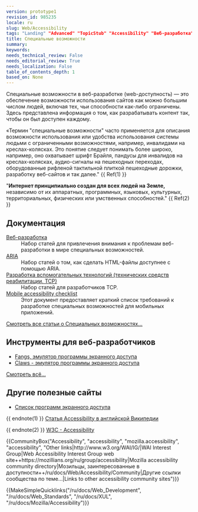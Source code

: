 ```yaml
---
version: prototype1
revision_id: 985235
locale: ru
slug: Web/Accessibility
tags: "Landing" "Advanced" "TopicStub" "Accessibility" "Веб-разработка"
title: Специальные возможности
summary: 
keywords: 
needs_technical_review: False
needs_editorial_review: True
needs_localization: False
table_of_contents_depth: 1
based_on: None
---
```

<p><span class="seoSummary">Специальные возможности в веб-разработке (web-доступность) — это обеспечение возможности использования сайтов как можно большим числом людей, включая тех, чьи способности как-либо ограничены. Здесь представлена информация о том, как разрабатывать контент так, чтобы он был доступен каждому.</span></p>

<p>«Термин "специальные возможности" часто применяется для описания возможности использования или удобства использования системы людьми с ограниченными возможностями, например, инвалидами на креслах-колясках. Это понятие следует понимать более широко, например, оно охватывает шрифт Брайля, пандусы для инвалидов на креслах-колясках, аудио-сигналы на пешеходных переходах, оборудованные рифленой тактильной плиткой пешеходные дорожки, разработку веб-сайтов и так далее." {{ Ref(1) }}</p>

<p>"<strong>Интернет принципиально создан для всех людей на Земле,</strong> независимо от их аппаратных, программных, языковых, культурных, территориальных, физических или умственных способностей." {{ Ref(2) }}</p>

<div class="cleared topicpage-table">
<div class="section">
<h2 class="Documentation" id="Documentation" name="Documentation">Документация</h2>

<dl>
 <dt><a href="/ru/docs/Accessibility/Web_Development" title="Accessibility Web Development">Веб-разработка</a></dt>
 <dd>Набор статей для привлечения внимания к проблемам веб-разработки в мире специальных возможностей.</dd>
 <dt><a href="/ru/docs/Accessibility/ARIA" title="/ru/docs/Accessibility/ARIA">ARIA</a></dt>
 <dd>Набор статей о том, как сделать HTML-файлы доступнее с помощью ARIA.</dd>
 <dt><a href="/ru/docs/Accessibility/AT_Development" title="AT Development">Разработка вспомогательных технологий (технических средств реабилитации, ТСР)</a></dt>
 <dd>Набор статей для разработчиков ТСР.</dd>
 <dt><a href="/ru/docs/Web/Accessibility/Mobile_accessibility_checklist">Mobile accessibility checklist</a></dt>
 <dd>Этот документ предоставляет краткий список требований к разработке специальных возможностей для мобильных приложений.</dd>
</dl>

<p><span class="alllinks"><a href="/ru/docs/tag/Accessibility" title="/ru/docs/tag/Accessibility">Смотреть все статьи о Специальных возможностях...</a></span></p>
</div>

<div class="section">
<h2 class="Tools" id="Tools" name="Tools">Инструменты для веб-разработчиков</h2>

<ul>
 <li><a class="external" href="http://www.standards-schmandards.com/index.php?show/fangs">Fangs, эмулятор программы экранного доступа</a></li>
 <li><a class="external" href="https://addons.mozilla.org/ru/firefox/addon/claws/">Claws - эмулятор программы экранного доступа</a></li>
</ul>

<p><span class="alllinks"><a href="/ru/docs/tag/Accessibility:Tools" title="en-US/docs/tag/Accessibility:Tools">Смотреть всё...</a></span></p>

<h2 class="Tools" id="Tools" name="Tools">Другие полезные сайты</h2>

<ul>
 <li><a class="external" href="https://support.mozilla.org/kb/accessibility-features-firefox-make-firefox-and-we">Список программ экранного доступа</a></li>
</ul>

<p>{{ endnote(1) }} <a class="external" href="http://en.wikipedia.org/wiki/Accessibility">Статья Accessibility в английской Википедии</a></p>

<p>{{ endnote(2) }} <a href="http://www.w3.org/standards/webdesign/accessibility" title="http://www.w3.org/standards/webdesign/accessibility">W3C - Accessibility</a></p>

<p>{{CommunityBox("Accessibility", "accessibility", "mozilla.accessibility", "accessibility", "Other links|http://www.w3.org/WAI/IG/|WAI Interest Group|Web Accessibility Interest Group web site++https://mozillians.org/ru/group/accessibility|Mozilla accessibility community directory|Мозильцы, заинтересованные в доступности++/ru/docs/Web/Accessibility/Community|Другие ссылки сообщества по теме...|Links to other accessibility community sites")}}</p>

<p>{{MakeSimpleQuicklinks("/ru/docs/Web_Development", "/ru/docs/Web_Standards", "/ru/docs/XUL", "/ru/docs/Mozilla/Accessibility")}}</p>
</div>
</div>


